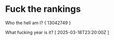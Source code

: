 # Fuck the rankings

Who the hell am I?
{ 13042749 }

What fucking year is it?
[ 2025-03-18T23:20:00Z ]
